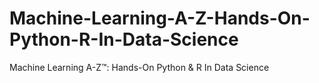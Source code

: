 # Machine-Learning-A-Z-Hands-On-Python-R-In-Data-Science
Machine Learning A-Z™: Hands-On Python &amp; R In Data Science
